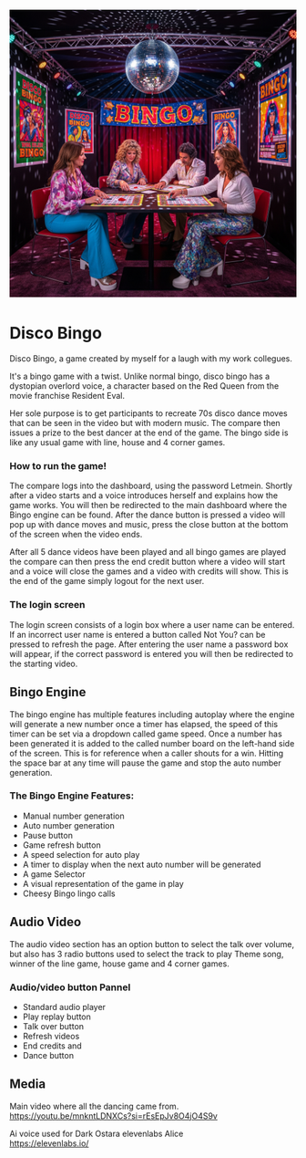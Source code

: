 <h1 align="center">
   <img src="https://github.com/jonathanw82/bingo/blob/main/assets/media/logo.jpeg" width="auto" height="40%" alt="logo"/>
 </h1>

# Disco Bingo

Disco Bingo, a game created by myself for a laugh with my work collegues.

It's a bingo game with a twist. Unlike normal bingo, disco bingo has a dystopian overlord voice, a character based on the Red Queen from the movie franchise Resident Eval.

Her sole purpose is to get participants to recreate 70s disco dance moves that can be seen in the video but with modern music. The compare then issues a prize to the best dancer at the end of the game. 
The bingo side is like any usual game with line, house and 4 corner games.

### How to run the game!
The compare logs into the dashboard, using the password Letmein. Shortly after a video starts and a voice introduces herself and explains how the game works. You will then be redirected to the main dashboard where the Bingo engine can be found. After the dance button is pressed a video will pop up with dance moves and music, press the close button at the bottom of the screen when the video ends.

After all 5 dance videos have been played and all bingo games are played the compare can then press the end credit button where a video will start and a voice will close the games and a video with credits will show. This is the end of the game simply logout for the next user. 

### The login screen 
The login screen consists of a login box where a user name can be entered. If an incorrect user name is entered a button called Not You? can be pressed to refresh the page.
After entering the user name a password box will appear, if the correct password is entered you will then be redirected to the starting video.

## Bingo Engine
The bingo engine has multiple features including autoplay where the engine will generate a new number once a timer has elapsed, the speed of this timer can be set via a dropdown called game speed.
Once a number has been generated it is added to the called number board on the left-hand side of the screen. This is for reference when a caller shouts for a win.
Hitting the space bar at any time will pause the game and stop the auto number generation.

### The Bingo Engine Features:
* Manual number generation 
* Auto number generation
* Pause button
* Game refresh button
* A speed selection for auto play
* A timer to display when the next auto number will be generated 
* A game Selector
* A visual representation of the game in play 
* Cheesy Bingo lingo calls

## Audio Video

The audio video section has an option button to select the talk over volume, but also has 3 radio buttons used to select the track to play
Theme song, winner of the line game, house game and 4 corner games.

### Audio/video button Pannel

* Standard audio player
* Play replay button
* Talk over button
* Refresh videos 
* End credits and 
* Dance button


## Media
Main video where all the dancing came from.
<br> https://youtu.be/mnkntLDNXCs?si=rEsEpJv8O4jO4S9v

Ai voice used for Dark Ostara elevenlabs Alice
<br>
https://elevenlabs.io/
